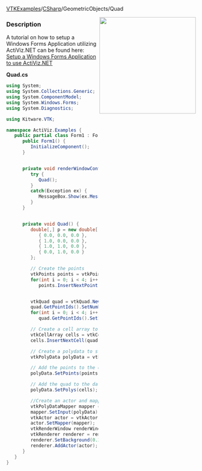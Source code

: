 [VTKExamples](/home/)/[CSharp](/CSharp)/GeometricObjects/Quad

<img align="right" src="https://github.com/lorensen/VTKExamples/blob/gh-pages/Testing/Baseline/GeometricObjects/TestQuad.png?raw=true" width="256" />

### Description
A tutorial on how to setup a Windows Forms Application utilizing ActiViz.NET can be found here: [Setup a Windows Forms Application to use ActiViz.NET](http://www.vtk.org/Wiki/VTK/CSharp/ActiViz.NET)

**Quad.cs**
```csharp
using System;
using System.Collections.Generic;
using System.ComponentModel;
using System.Windows.Forms;
using System.Diagnostics;

using Kitware.VTK;

namespace ActiViz.Examples {
   public partial class Form1 : Form {
      public Form1() {
         InitializeComponent();
      }


      private void renderWindowControl1_Load(object sender, EventArgs e) {
         try {
            Quad();
         }
         catch(Exception ex) {
            MessageBox.Show(ex.Message, "Exception", MessageBoxButtons.OK);
         }
      }


      private void Quad() {
         double[,] p = new double[,] { 
            { 0.0, 0.0, 0.0 }, 
            { 1.0, 0.0, 0.0 },
            { 1.0, 1.0, 0.0 },
            { 0.0, 1.0, 0.0 }
         };

         // Create the points
         vtkPoints points = vtkPoints.New();
         for(int i = 0; i < 4; i++)
            points.InsertNextPoint(p[i, 0], p[i, 1], p[i, 2]);


         vtkQuad quad = vtkQuad.New();
         quad.GetPointIds().SetNumberOfIds(4);
         for(int i = 0; i < 4; i++)
            quad.GetPointIds().SetId(i, i);

         // Create a cell array to store the quad in and add the quad to it
         vtkCellArray cells = vtkCellArray.New();
         cells.InsertNextCell(quad);

         // Create a polydata to store everything in
         vtkPolyData polyData = vtkPolyData.New();

         // Add the points to the dataset
         polyData.SetPoints(points);

         // Add the quad to the dataset
         polyData.SetPolys(cells);

         //Create an actor and mapper
         vtkPolyDataMapper mapper = vtkPolyDataMapper.New();
         mapper.SetInput(polyData);
         vtkActor actor = vtkActor.New();
         actor.SetMapper(mapper);
         vtkRenderWindow renderWindow = renderWindowControl1.RenderWindow;
         vtkRenderer renderer = renderWindow.GetRenderers().GetFirstRenderer();
         renderer.SetBackground(0.2, 0.3, 0.4);
         renderer.AddActor(actor);
      }
   }
}
```
